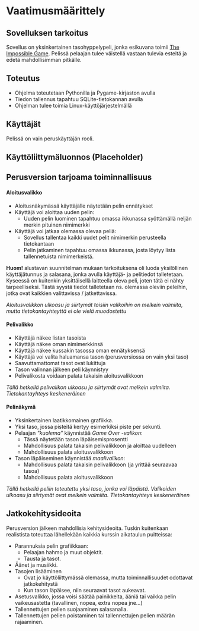 # Vaatimusmäärittely

## Sovelluksen tarkoitus

Sovellus on yksinkertainen tasohyppelypeli, jonka esikuvana toimii [The Impossible Game](https://impossible.game/). Pelissä pelaajan tulee väistellä vastaan tulevia esteitä ja edetä mahdollisimman pitkälle.

## Toteutus

- Ohjelma toteutetaan Pythonilla ja Pygame-kirjaston avulla
- Tiedon tallennus tapahtuu SQLite-tietokannan avulla
- Ohjelman tulee toimia Linux-käyttöjärjestelmällä

## Käyttäjät

Pelissä on vain peruskäyttäjän rooli.

## Käyttöliittymäluonnos (Placeholder)

## Perusversion tarjoama toiminnallisuus

#### Aloitusvalikko

- Aloitusnäkymässä käyttäjälle näytetään pelin ennätykset
- Käyttäjä voi aloittaa uuden pelin:
    * Uuden pelin luominen tapahtuu omassa ikkunassa syöttämällä neljän merkin pituinen nimimerkki
- Käyttäjä voi jatkaa olemassa olevaa peliä:
    * Sovellus tallentaa kaikki uudet pelit nimimerkin perusteella tietokantaan
    * Pelin jatkaminen tapahtuu omassa ikkunassa, josta löytyy lista tallennetuista nimimerkeistä.

**Huom!** alustavan suunnitelman mukaan tarkoituksena oli luoda yksilöllinen käyttäjätunnus ja salasana, jonka avulla käyttäjä- ja pelitiedot talletetaan. Kyseessä on kuitenkin yksittäisellä laitteella oleva peli, joten tätä ei nähty tarpeelliseksi. Tästä syystä tiedot talletetaan ns. olemassa oleviin peleihin, jotka ovat kaikkien valittavissa / jatkettavissa.

*Aloitusvalikkon ulkoasu ja siirtymät toisiin valikoihin on melkein valmiita, mutta tietokantayhteyttä ei ole vielä muodostettu*

#### Pelivalikko

- Käyttäjä näkee listan tasoista
- Käyttäjä näkee oman nimimerkkinsä
- Käyttäjä näkee kussakin tasossa oman ennätyksensä
- Käyttäjä voi valita haluamansa tason (perusversiossa on vain yksi taso)
- Saavuttamattomat tasot ovat lukittuja
- Tason valinnan jälkeen peli käynnistyy
- Pelivalikosta voidaan palata takaisin aloitusvalikkoon

*Tällä hetkellä pelivalikon ulkoasu ja siirtymät ovat melkein valmiita. Tietokantayhteys keskeneräinen*

#### Pelinäkymä

- Yksinkertainen laatikkomainen grafiikka.
- Yksi taso, jossa pisteitä kertyy esimerkiksi piste per sekunti.
- Pelaajan *"kuolema"* käynnistää *Game Over -valikon*:
    * Tässä näytetään tason läpäisemisprosentti
    * Mahdollisuus palata takaisin pelivalikkoon ja aloittaa uudelleen
    * Mahdollisuus palata aloitusvalikkoon
- Tason läpäiseminen käynnistää *maalivalikon*:
    * Mahdollisuus palata takaisin pelivalikkoon (ja yrittää seuraavaa tasoa)
    * Mahdollisuus palata aloitusvalikkoon

*Tällä hetkellä peliin toteutettu yksi taso, jonka voi läpäistä. Valikoiden ulkoasu ja siirtymät ovat melkein valmiita. Tietokantayhteys keskeneräinen*

## Jatkokehitysideoita

Perusversion jälkeen mahdollisia kehitysideoita. Tuskin kuitenkaan realistista toteuttaa lähellekään kaikkia kurssin aikataulun puitteissa:

- Parannuksia pelin grafiikkaan:
    * Pelaajan hahmo ja muut objektit.
    * Tausta ja tasot.
- Äänet ja musiikki.
- Tasojen lisääminen
    * Ovat jo käyttöliittymässä olemassa, mutta toiminnallisuudet odottavat jatkokehitystä
    * Kun tason läpäisee, niin seuraavat tasot aukeavat.
- Asetusvalikko, jossa voisi säätää painikkeita, ääniä tai vaikka pelin vaikeusastetta (tavallinen, nopea, extra nopea jne...)
- Tallennettujen pelien suojaaminen salasanalla.
- Tallennettujen pelien poistaminen tai tallennettujen pelien määrän rajaaminen.